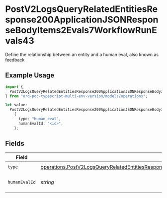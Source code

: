 # PostV2LogsQueryRelatedEntitiesResponse200ApplicationJSONResponseBodyItems2Evals7WorkflowRunEvals43

Define the relationship between an entity and a human eval, also known as feedback

## Example Usage

```typescript
import {
  PostV2LogsQueryRelatedEntitiesResponse200ApplicationJSONResponseBodyItems2Evals7WorkflowRunEvals43,
} from "orq-poc-typescript-multi-env-version/models/operations";

let value:
  PostV2LogsQueryRelatedEntitiesResponse200ApplicationJSONResponseBodyItems2Evals7WorkflowRunEvals43 =
    {
      type: "human_eval",
      humanEvalId: "<id>",
    };
```

## Fields

| Field                                                                                                                                                                                                                                                  | Type                                                                                                                                                                                                                                                   | Required                                                                                                                                                                                                                                               | Description                                                                                                                                                                                                                                            |
| ------------------------------------------------------------------------------------------------------------------------------------------------------------------------------------------------------------------------------------------------------ | ------------------------------------------------------------------------------------------------------------------------------------------------------------------------------------------------------------------------------------------------------ | ------------------------------------------------------------------------------------------------------------------------------------------------------------------------------------------------------------------------------------------------------ | ------------------------------------------------------------------------------------------------------------------------------------------------------------------------------------------------------------------------------------------------------ |
| `type`                                                                                                                                                                                                                                                 | [operations.PostV2LogsQueryRelatedEntitiesResponse200ApplicationJSONResponseBodyItems2Evals7WorkflowRunEvals43Type](../../models/operations/postv2logsqueryrelatedentitiesresponse200applicationjsonresponsebodyitems2evals7workflowrunevals43type.md) | :heavy_check_mark:                                                                                                                                                                                                                                     | N/A                                                                                                                                                                                                                                                    |
| `humanEvalId`                                                                                                                                                                                                                                          | *string*                                                                                                                                                                                                                                               | :heavy_check_mark:                                                                                                                                                                                                                                     | The id of the resource                                                                                                                                                                                                                                 |